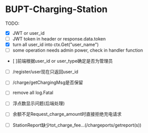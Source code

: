 # BUPT-Charging-Station

TODO:

- [x] JWT or user_id
- [ ] JWT token in header or response.data.token
- [x] turn all user_id into ctx.Get("user_name")
- [ ] some operation needs admin power, check in handler function
- [ ]前端根据user_id or user_type确定是否为管理员
- [ ] /register/user现在只返回user_id
- [ ] /charge/getChargingMsg是否保留

- [ ] remove all log.Fatal

- [ ] 浮点数显示问题(后端处理)

- [ ] 余额不足Request_charge_amount时直接拒绝充电请求

- [ ] StationReport缺少tot_charge_fee...(/chargeports/getreport(s))
